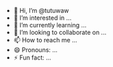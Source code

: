 - 👋 Hi, I’m @tutuwaw
- 👀 I’m interested in ...
- 🌱 I’m currently learning ...
- 💞️ I’m looking to collaborate on ...
- 📫 How to reach me ...
- 😄 Pronouns: ...
- ⚡ Fun fact: ...

<!---
tutuwaw/tutuwaw is a ✨ special ✨ repository because its `README.md` (this file) appears on your GitHub profile.
You can click the Preview link to take a look at your changes.
--->
